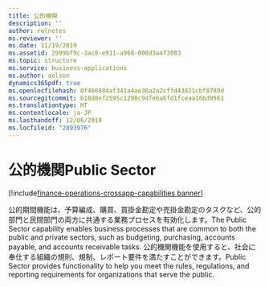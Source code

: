 ```yaml
---
title: 公的機関
description: ''
author: relnotes
ms.reviewer: ''
ms.date: 11/19/2019
ms.assetid: 2999bf9c-3ac8-e911-a968-000d3a4f3883
ms.topic: structure
ms.service: business-applications
ms.author: aolson
dynamics365pdf: true
ms.openlocfilehash: 0f460884af341a4ae36a2a2cffd43821cbf8789d
ms.sourcegitcommit: b18d8ef2595c1298c94fe6a6fd1fceaa16bd9561
ms.translationtype: HT
ms.contentlocale: ja-JP
ms.lasthandoff: 12/06/2019
ms.locfileid: "2893976"
---
```

# <a name="public-sector"></a><span data-ttu-id="dd018-102">公的機関</span><span class="sxs-lookup"><span data-stu-id="dd018-102">Public Sector</span></span>

[!include[finance-operations-crossapp-capabilities banner](../includes/finance-operations-crossapp-capabilities.md)]

<!--structure start-->
<span data-ttu-id="dd018-103">公的期間機能は、予算編成、購買、買掛金勘定や売掛金勘定のタスクなど、公的部門と民間部門の両方に共通する業務プロセスを有効化します。</span><span class="sxs-lookup"><span data-stu-id="dd018-103">The Public Sector capability enables business processes that are common to both the public and private sectors, such as budgeting, purchasing, accounts payable, and accounts receivable tasks.</span></span> <span data-ttu-id="dd018-104">公的機関機能を使用すると、社会に奉仕する組織の規則、規制、レポート要件を満たすことができます。</span><span class="sxs-lookup"><span data-stu-id="dd018-104">Public Sector provides functionality to help you meet the rules, regulations, and reporting requirements for organizations that serve the public.</span></span>
<!--structure end-->



